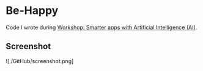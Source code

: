 # Be-Happy

Code I wrote during [Workshop: Smarter apps with Artificial Intelligence (AI)](https://www.meetup.com/Oslo-Xamarin-Meetup/events/254987557/).

## Screenshot


![./GitHub/screenshot.png]
